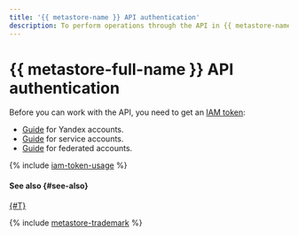 ```yaml
---
title: '{{ metastore-name }} API authentication'
description: To perform operations through the API in {{ metastore-name }}, get an IAM token for your account.
---
```


# {{ metastore-full-name }} API authentication

Before you can work with the API, you need to get an [IAM token](../../iam/concepts/authorization/iam-token.md):

* [Guide](../../iam/operations/iam-token/create.md) for Yandex accounts.
* [Guide](../../iam/operations/iam-token/create-for-sa.md) for service accounts.
* [Guide](../../iam/operations/iam-token/create-for-federation.md) for federated accounts.

{% include [iam-token-usage](../../_includes/iam-token-usage.md) %}

#### See also {#see-also}

[{#T}](../../iam/concepts/users/accounts.md)

{% include [metastore-trademark](../../_includes/metadata-hub/metastore-trademark.md) %}
